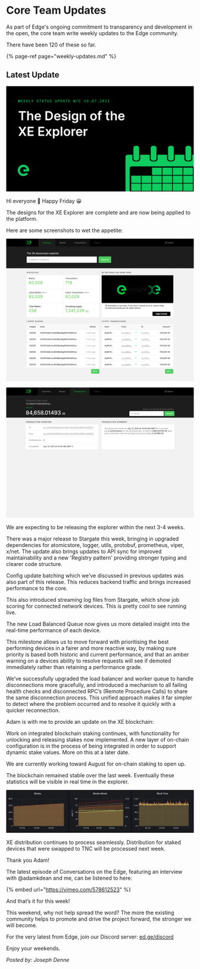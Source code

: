 # Core Team Updates

As part of Edge's ongoing commitment to transparency and development in the open, the core team write weekly updates to the Edge community.

There have been 120 of these so far.

{% page-ref page="weekly-updates.md" %}

## Latest Update

![](../../.gitbook/assets/weeklyupdate190721.png)

Hi everyone 👋 Happy Friday 😀

The designs for the XE Explorer are complete and are now being applied to the platform.

Here are some screenshots to wet the appetite:

![](../../.gitbook/assets/1-summary.png)

![](../../.gitbook/assets/4-transaction.png)

We are expecting to be releasing the explorer within the next 3-4 weeks.

There was a major release to Stargate this week, bringing in upgraded dependencies for atomicstore, logger, utils, protobuf, prometheus, viper, x/net. The update also brings updates to API sync for  improved maintainability and a new 'Registry pattern' providing stronger typing and clearer code structure.

Config update batching which we’ve discussed in previous updates was also part of this release. This reduces backend traffic and brings increased performance to the core.

This also introduced streaming log files from Stargate, which show job scoring for connected network devices. This is pretty cool to see running live.

The new Load Balanced Queue now gives us more detailed insight into the real-time performance of each device.

This milestone allows us to move forward with prioritising the best performing devices in a fairer and more reactive way, by making sure priority is based both historic and current performance, and that an amber warning on a devices ability to resolve requests will see if demoted immediately rather than retaining a performance grade.

We’ve successfully upgraded the load balancer and worker queue to handle disconnections more gracefully, and introduced a mechanism to all failing health checks and disconnected RPC’s \(Remote Procedure Calls\) to share the same disconnection process. This unified approach makes it far simpler to detect where the problem occurred and to resolve it quickly with a quicker reconnection.

Adam is with me to provide an update on the XE blockchain:

Work on integrated blockchain staking continues, with functionality for unlocking and releasing stakes now implemented. A new layer of on-chain configuration is in the process of being integrated in order to support dynamic stake values. More on this at a later date.

We are currently working toward August for on-chain staking to open up.

The blockchain remained stable over the last week. Eventually these statistics will be visible in real time in the explorer.

![](../../.gitbook/assets/photo_2021-07-29-22.44.51.jpeg)

XE distribution continues to process seamlessly. Distribution for staked devices that were swapped to TNC will be processed next week.

Thank you Adam!

The latest episode of Conversations on the Edge, featuring an interview with @adamkdean and me, can be listened to here:

{% embed url="https://vimeo.com/578612523" %}

And that’s it for this week!

This weekend, why not help spread the word? The more the existing community helps to promote and drive the project forward, the stronger we will become.

For the very latest from Edge, join our Discord server: [ed.ge/discord](https://ed.ge/discord)

Enjoy your weekends.

_Posted by: Joseph Denne_

